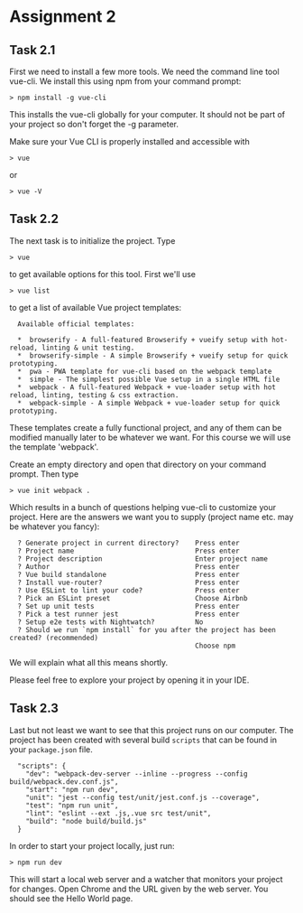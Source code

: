 Assignment 2
============

Task 2.1
--------

First we need to install a few more tools. We need the command line tool vue-cli. We install this using npm from your
command prompt:

```
> npm install -g vue-cli
```

This installs the vue-cli globally for your computer. It should not be part of your project so don't forget the -g
parameter.

Make sure your Vue CLI is properly installed and accessible with

```
> vue
```

or

```
> vue -V
```


Task 2.2
--------

The next task is to initialize the project. Type

```
> vue
```

to get available options for this tool. First we'll use

```
> vue list
```

to get a list of available Vue project templates:

```
  Available official templates:

  *  browserify - A full-featured Browserify + vueify setup with hot-reload, linting & unit testing.
  *  browserify-simple - A simple Browserify + vueify setup for quick prototyping.
  *  pwa - PWA template for vue-cli based on the webpack template
  *  simple - The simplest possible Vue setup in a single HTML file
  *  webpack - A full-featured Webpack + vue-loader setup with hot reload, linting, testing & css extraction.
  *  webpack-simple - A simple Webpack + vue-loader setup for quick prototyping.
```

These templates create a fully functional project, and any of them can be modified manually later to be whatever we
want. For this course we will use the template 'webpack'.

Create an empty directory and open that directory on your command prompt. Then type

```
> vue init webpack .
```

Which results in a bunch of questions helping vue-cli to customize your project. Here are the answers we want you to
supply (project name etc. may be whatever you fancy):

```
  ? Generate project in current directory?    Press enter
  ? Project name                              Press enter
  ? Project description                       Enter project name
  ? Author                                    Press enter
  ? Vue build standalone                      Press enter
  ? Install vue-router?                       Press enter
  ? Use ESLint to lint your code?             Press enter
  ? Pick an ESLint preset                     Choose Airbnb
  ? Set up unit tests                         Press enter
  ? Pick a test runner jest                   Press enter
  ? Setup e2e tests with Nightwatch?          No
  ? Should we run `npm install` for you after the project has been created? (recommended)
                                              Choose npm
```

We will explain what all this means shortly.

Please feel free to explore your project by opening it in your IDE.

Task 2.3
--------

Last but not least we want to see that this project runs on our computer. The project has been created with several 
build `scripts` that can be found in your `package.json` file.

```
  "scripts": {
    "dev": "webpack-dev-server --inline --progress --config build/webpack.dev.conf.js",
    "start": "npm run dev",
    "unit": "jest --config test/unit/jest.conf.js --coverage",
    "test": "npm run unit",
    "lint": "eslint --ext .js,.vue src test/unit",
    "build": "node build/build.js"
  }
```

In order to start your project locally, just run:

```
> npm run dev
```

This will start a local web server and a watcher that monitors your project for changes. Open Chrome and the URL given 
by the web server. You should see the Hello World page.
